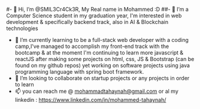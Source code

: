 #- 👋 Hi, I’m @SMIL3Cr4Ck3R, My Real name in Mohammed :D
##- 👀 I’m a Computer Science student in my graduation year, I'm interested in web development & specifically backend track, also in AI & Blockchain technologies 
- 🌱 I’m currently learning to be a full-stack web developer with a coding camp,I've managed to accomplish my front-end track with the bootcamp & at the moment I'm continuing to learn more javascript & reactJS after making some projects on html, css, JS & Bootstrap (can be found on my github repos)
      yet working on software projects using java programming language with spring boot framework.
- 💞️ I’m looking to collaborate on startup projects or any projects in order to learn 
- 📫 you can reach me @ mohammadtahaynah@gmail.com or al my linkedin : https://www.linkedin.com/in/mohammed-tahaynah/
